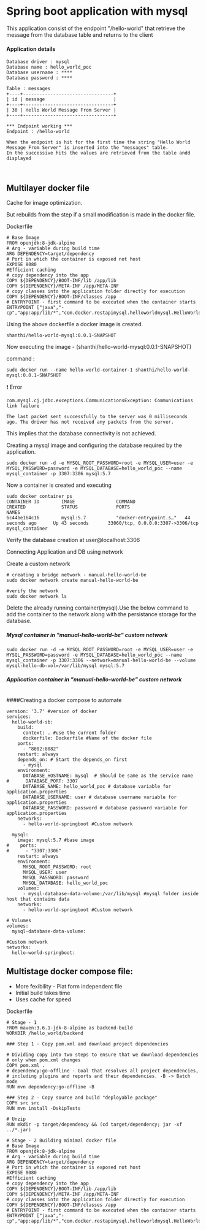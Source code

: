 # Spring boot application with mysql

This application consist of the endpoint "/hello-world" that retrieve the message from the database table and returns to the client

#### Application details

```
Database driver : mysql
Database name : hello_world_poc
Database username : ****
Database password : ****

Table : messages
+----+---------------------------------+
| id | message                         |
+----+---------------------------------+
| 30 | Hello World Message From Server |
+----+---------------------------------+

*** Endpoint working ***
Endpoint : /hello-world
 
When the endpoint is hit for the first time the string "Hello World Message From Server" is inserted into the "messages" table.
In the successive hits the values are retrieved from the table andd displayed



```
## Multilayer docker file
Cache for image optimization.

But rebuilds from the step if a small modification is made in the docker file.

Dockerfile

```
# Base Image
FROM openjdk:8-jdk-alpine
# Arg - variable during build time
ARG DEPENDENCY=target/dependency
# Port in which the container is exposed not host
EXPOSE 8080
#Efficient caching
# copy dependency into the app
COPY ${DEPENDENCY}/BOOT-INF/lib /app/lib
COPY ${DEPENDENCY}/META-INF /app/META-INF
# copy classes into the application folder directly for execution
COPY ${DEPENDENCY}/BOOT-INF/classes /app
# ENTRYPOINT - first command to be executed when the container starts
ENTRYPOINT ["java","-cp","app:app/lib/*","com.docker.restapimysql.helloworldmysql.HelloWorldMysqlApplication"]

```

Using the above dockerfile a docker image is created.

```
shanthi/hello-world-mysql:0.0.1-SNAPSHOT
``` 

Now executing the image - (shanthi/hello-world-mysql:0.0.1-SNAPSHOT)

command : 
```
sudo docker run --name hello-world-container-1 shanthi/hello-world-mysql:0.0.1-SNAPSHOT
```
:heavy_exclamation_mark: Error

```
com.mysql.cj.jdbc.exceptions.CommunicationsException: Communications link failure

The last packet sent successfully to the server was 0 milliseconds ago. The driver has not received any packets from the server.
```
This implies that the database connectivity is not achieved.

Creating a mysql image and configuring the database required by the application.

```
sudo docker run -d -e MYSQL_ROOT_PASSWORD=root -e MYSQL_USER=user -e MYSQL_PASSWORD=password -e MYSQL_DATABASE=hello_world_poc --name mysql_container -p 3307:3306 mysql:5.7

```

Now a container is created and executing

```
sudo docker container ps
CONTAINER ID        IMAGE               COMMAND                  CREATED             STATUS              PORTS                               NAMES
6c44be164c16        mysql:5.7           "docker-entrypoint.s…"   44 seconds ago      Up 43 seconds       33060/tcp, 0.0.0.0:3307->3306/tcp   mysql_container
```
Verify the database creation at user@localhost:3306


Connecting Application and DB using network

Create a custom network

```
# creating a bridge network - manual-hello-world-be
sudo docker network create manual-hello-world-be

#verify the network
sudo docker network ls

```

Delete the already running container(mysql).Use the below command to add the container to the network along with the persistance storage for the database.

##### Mysql container in "manual-hello-world-be" custom network
```
sudo docker run -d -e MYSQL_ROOT_PASSWORD=root -e MYSQL_USER=user -e MYSQL_PASSWORD=password -e MYSQL_DATABASE=hello_world_poc --name mysql_container -p 3307:3306 --network=manual-hello-world-be --volume mysql-hello-db-vol=/var/lib/mysql mysql:5.7
```
##### Application container in "manual-hello-world-be" custom network
```

```

####Creating a docker compose to automate

```
version: '3.7' #version of docker
services:
  hello-world-sb:
    build:
      context: . #use the current folder
      dockerfile: Dockerfile #Name of the docker file
    ports:
      - "8082:8082"
    restart: always
    depends_on: # Start the depends_on first
      - mysql
    environment:
      DATABASE_HOSTNAME: mysql  # Should be same as the service name
#      DATABASE_PORT: 3307
      DATABASE_NAME: hello_world_poc # database variable for application.properties
      DATABASE_USERNAME: user # database username variable for application.properties
      DATABASE_PASSWORD: password # database password variable for application.properties
    networks:
      - hello-world-springboot #Custom network

  mysql:
    image: mysql:5.7 #base image
#    ports:
#      - "3307:3306"
    restart: always
    environment:
      MYSQL_ROOT_PASSWORD: root
      MYSQL_USER: user
      MYSQL_PASSWORD: password
      MYSQL_DATABASE: hello_world_poc
    volumes:
      - mysql-database-data-volume:/var/lib/mysql #mysql folder inside host that contains data
    networks:
      - hello-world-springboot #Custom network

# Volumes
volumes:
  mysql-database-data-volume:

#Custom network
networks:
  hello-world-springboot:
```


## Multistage docker compose file:

- More fexibility - Plat form independent file
- Initial build takes time
- Uses cache for speed

Dockerfile
```
# Stage - 1
FROM maven:3.6.1-jdk-8-alpine as backend-build
WORKDIR /hello_world/backend

### Step 1 - Copy pom.xml and download project dependencies

# Dividing copy into two steps to ensure that we download dependencies
# only when pom.xml changes
COPY pom.xml .
# dependency:go-offline - Goal that resolves all project dependencies,
# including plugins and reports and their dependencies. -B -> Batch mode
RUN mvn dependency:go-offline -B

### Step 2 - Copy source and build "deployable package"
COPY src src
RUN mvn install -DskipTests

# Unzip
RUN mkdir -p target/dependency && (cd target/dependency; jar -xf ../*.jar)

# Stage - 2 Building minimal docker file
# Base Image
FROM openjdk:8-jdk-alpine
# Arg - variable during build time
ARG DEPENDENCY=target/dependency
# Port in which the container is exposed not host
EXPOSE 8080
#Efficient caching
# copy dependency into the app
COPY ${DEPENDENCY}/BOOT-INF/lib /app/lib
COPY ${DEPENDENCY}/META-INF /app/META-INF
# copy classes into the application folder directly for execution
COPY ${DEPENDENCY}/BOOT-INF/classes /app
# ENTRYPOINT - first command to be executed when the container starts
ENTRYPOINT ["java","-cp","app:app/lib/*","com.docker.restapimysql.helloworldmysql.HelloWorldMysqlApplication"]

```

